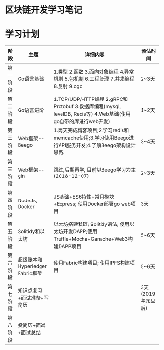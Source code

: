 # 区块链开发学习笔记



# 学习计划

|阶段| 主题| 详细内容| 预估时间|
|----|--------|---------|--------|
| 第一阶段|  Go语言基础| 1.类型  2.函数  3.面向对象编程  4.异常机制  5.包机制  6.工程管理  7.并发编程  8.反射  9.cgo  |2~3天 |
|第二阶段| Go语言进阶|  1.TCP/UDP/HTTP编程  2.gRPC和Protobuf  3.数据库编程(mysql, levelDB,  Redis等)  4.Web基础(使用go自带的库进行web开发)|1~2天 |
| 第三阶段|Web框架--Beego | 1.两天完成博客项目;2.学习redis和memcache使用;3.学习使用Beego进行API服务开发;4.了解Beego架构设计思路.| 3~4天|
|第三阶段 |Web框架--gin|跳过,后期再学, 目前以Beego学习为主(2018-12-07) | 2~3天|
| 第四阶段|NodeJs, Docker|JS基础+ES6特性+常用模块+Express; 使用Docker部署go web项目 | 3天|
| 第五阶段|Solitidy和以太坊| 以太坊搭建私链; Solitidy语法; 使用以太坊开发DAPP;使用Truffle+Mocha+Ganache+Web3构建DAPP项目. |5~6天 |
|第六阶段| 超级账本和Hyperledger Fabric框架 |使用Fabric构建项目; 使用IPFS构建项目 |5~6天 |
|第七阶段|知识点复习+面试准备+写简历 || 3天(2019年元旦后) |
|第八阶段| 投简历+面试+面试总结| | |
